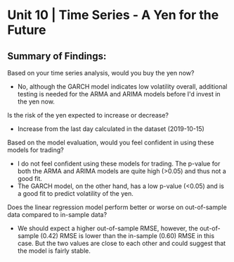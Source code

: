 # Unit 10 | Time Series - A Yen for the Future

## Summary of Findings:

Based on your time series analysis, would you buy the yen now?
- No, although the GARCH model indicates low volatility overall, additional testing is needed for the ARMA and ARIMA models before I'd invest in the yen now.

Is the risk of the yen expected to increase or decrease? 
- Increase from the last day calculated in the dataset (2019-10-15)

Based on the model evaluation, would you feel confident in using these models for trading?
- I do not feel confident using these models for trading. The p-value for both the ARMA and ARIMA models are quite high (>0.05) and thus not a good fit. 
- The GARCH model, on the other hand, has a low p-value (<0.05) and is a good fit to predict volatility of the yen. 

Does the linear regression model perform better or worse on out-of-sample data compared to in-sample data?
- We should expect a higher out-of-sample RMSE, however, the out-of-sample (0.42) RMSE is lower than the in-sample (0.60) RMSE in this case. But the two values are close to each other and could suggest that the model is fairly stable.
